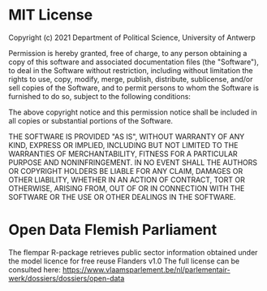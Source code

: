 # MIT License

Copyright (c) 2021 Department of Political Science, University of Antwerp

Permission is hereby granted, free of charge, to any person obtaining a copy
of this software and associated documentation files (the "Software"), to deal
in the Software without restriction, including without limitation the rights
to use, copy, modify, merge, publish, distribute, sublicense, and/or sell
copies of the Software, and to permit persons to whom the Software is
furnished to do so, subject to the following conditions:

The above copyright notice and this permission notice shall be included in all
copies or substantial portions of the Software.

THE SOFTWARE IS PROVIDED "AS IS", WITHOUT WARRANTY OF ANY KIND, EXPRESS OR
IMPLIED, INCLUDING BUT NOT LIMITED TO THE WARRANTIES OF MERCHANTABILITY,
FITNESS FOR A PARTICULAR PURPOSE AND NONINFRINGEMENT. IN NO EVENT SHALL THE
AUTHORS OR COPYRIGHT HOLDERS BE LIABLE FOR ANY CLAIM, DAMAGES OR OTHER
LIABILITY, WHETHER IN AN ACTION OF CONTRACT, TORT OR OTHERWISE, ARISING FROM,
OUT OF OR IN CONNECTION WITH THE SOFTWARE OR THE USE OR OTHER DEALINGS IN THE
SOFTWARE.

# Open Data Flemish Parliament

The flempar R-package retrieves public sector information obtained under the model licence for free reuse Flanders v1.0
The full license can be consulted here: https://www.vlaamsparlement.be/nl/parlementair-werk/dossiers/dossiers/open-data
